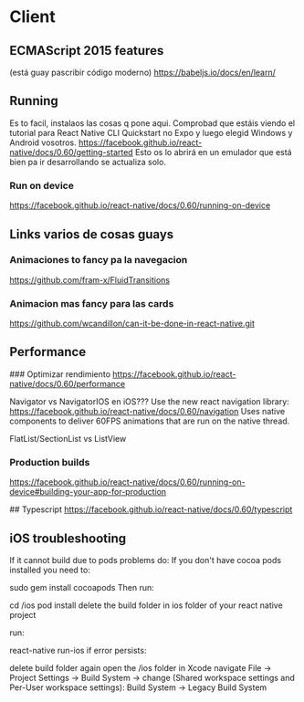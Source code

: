 # Client

## ECMAScript 2015 features 
(está guay pascribir código moderno)
https://babeljs.io/docs/en/learn/

## Running
Es to facil, instalaos las cosas q pone aqui. Comprobad que estáis viendo 
el tutorial para React Native CLI Quickstart no Expo y luego elegid Windows y Android vosotros.
https://facebook.github.io/react-native/docs/0.60/getting-started
Esto os lo abrirá en un emulador que está bien pa ir desarrollando se actualiza solo.

### Run on device
https://facebook.github.io/react-native/docs/0.60/running-on-device 

## Links varios de cosas guays

### Animaciones to fancy pa la navegacion
https://github.com/fram-x/FluidTransitions

### Animacion mas fancy para las cards
https://github.com/wcandillon/can-it-be-done-in-react-native.git


## Performance

### Optimizar rendimiento
https://facebook.github.io/react-native/docs/0.60/performance

Navigator vs NavigatorIOS en iOS???
Use the new react navigation library: https://facebook.github.io/react-native/docs/0.60/navigation
Uses native components to deliver 60FPS animations that are run on the native thread.

FlatList/SectionList vs ListView

### Production builds
https://facebook.github.io/react-native/docs/0.60/running-on-device#building-your-app-for-production

## Typescript
https://facebook.github.io/react-native/docs/0.60/typescript

## iOS troubleshooting
If it cannot build due to pods problems do:
If you don't have cocoa pods installed you need to:

sudo gem install cocoapods
Then run:

cd /ios
pod install
delete the build folder in ios folder of your react native project

run:

react-native run-ios
if error persists:

delete build folder again
open the /ios folder in Xcode
navigate File -> Project Settings -> Build System -> change (Shared workspace settings and Per-User workspace settings): Build System -> Legacy Build System
